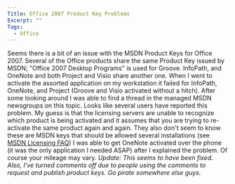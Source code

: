 ```yaml
---
Title: Office 2007 Product Key Problems
Excerpt: ""
Tags:
  - Office
---
```

Seems there is a bit of an issue with the MSDN Product Keys for Office 2007. 
  Several of the Office products share the same Product Key issued by MSDN; "Office 2007 Desktop Programs" is used for Groove. InfoPath, and OneNote and both Project and Visio share another one. 
  When I went to activate the assorted application on my workstation it failed for InfoPath, OneNote, and Project (Groove and Visio activated without a hitch). After some looking around I was able to find a thread in the managed MSDN newsgroups on this topic. Looks like several users have reported this problem. 
  My guess is that the licensing servers are unable to recognize which product is being activated and it assumes that you are trying to re-activate the same product again and again. They also don't seem to know these are MSDN keys that should be allowed several installations (see <a href="http://msdn.microsoft.com/subscriptions/faq/default.aspx#keys" target="_blank">MSDN Licensing FAQ</a>)
  I was able to get OneNote activated over the phone (it was the only application I needed ASAP) after I explained the problem. Of course your mileage may vary. 
  <em>Update: This seems to have been fixed. Also, I've turned comments off due to people using the comments to request and publish product keys. Go pirate somewhere else guys. </em>
